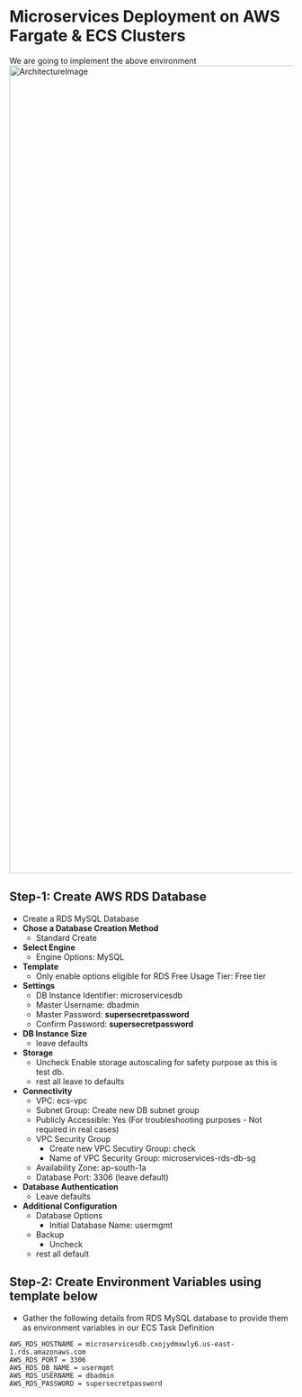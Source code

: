 # Microservices Deployment on AWS Fargate & ECS Clusters

We are going to implement the above environment
<img width="1434" alt="ArchitectureImage" src="https://user-images.githubusercontent.com/87567444/207402503-ced0cdba-126f-4837-ad30-88e82c5247db.png">

## Step-1: Create AWS RDS Database
- Create a RDS MySQL Database
- **Chose a Database Creation Method**
    - Standard Create
- **Select Engine**
    - Engine Options: MySQL
- **Template**
    - Only enable options eligible for RDS Free Usage Tier: Free tier
- **Settings**
    - DB Instance Identifier: microservicesdb
    - Master Username: dbadmin
    - Master Password: **supersecretpassword**
    - Confirm Password: **supersecretpassword**
- **DB Instance Size**
    - leave defaults
- **Storage**    
    - Uncheck Enable storage autoscaling for safety purpose as this is test db.
    - rest all leave to defaults
- **Connectivity**
    - VPC: ecs-vpc
    - Subnet Group: Create new DB subnet group    
    - Publicly Accessible: Yes (For troubleshooting purposes - Not required in real cases)
    - VPC Security Group
        - Create new VPC Secutiry Group: check
        - Name of VPC Security Group: microservices-rds-db-sg
    - Availability Zone: ap-south-1a
    - Database Port: 3306 (leave default)       
- **Database Authentication**
    - Leave defaults
- **Additional Configuration**
    - Database Options
        - Initial Database Name: usermgmt
    - Backup
        - Uncheck
    - rest all default        
## Step-2: Create Environment Variables using template below
- Gather the following details from RDS MySQL database to provide them as environment variables in our ECS Task Definition
```
AWS_RDS_HOSTNAME = microservicesdb.cxojydmxwly6.us-east-1.rds.amazonaws.com
AWS_RDS_PORT = 3306
AWS_RDS_DB_NAME = usermgmt
AWS_RDS_USERNAME = dbadmin
AWS_RDS_PASSWORD = supersecretpassword
```
